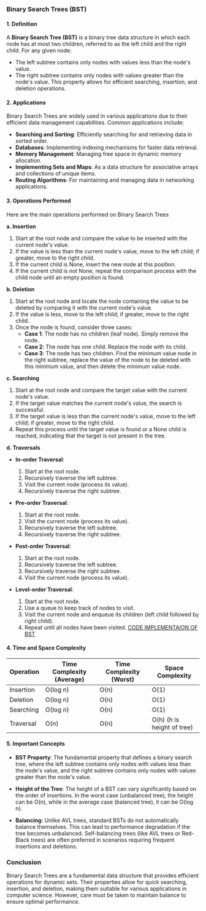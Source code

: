 ### Binary Search Trees (BST)

#### 1. Definition
A **Binary Search Tree (BST)** is a binary tree data structure in which each node has at most two children, referred to as the left child and the right child. For any given node:
- The left subtree contains only nodes with values less than the node's value.
- The right subtree contains only nodes with values greater than the node's value.
This property allows for efficient searching, insertion, and deletion operations.

#### 2. Applications
Binary Search Trees are widely used in various applications due to their efficient data management capabilities. Common applications include:
- **Searching and Sorting**: Efficiently searching for and retrieving data in sorted order.
- **Databases**: Implementing indexing mechanisms for faster data retrieval.
- **Memory Management**: Managing free space in dynamic memory allocation.
- **Implementing Sets and Maps**: As a data structure for associative arrays and collections of unique items.
- **Routing Algorithms**: For maintaining and managing data in networking applications.

#### 3. Operations Performed
Here are the main operations performed on Binary Search Trees

**a. Insertion**
1. Start at the root node and compare the value to be inserted with the current node's value.
2. If the value is less than the current node's value, move to the left child; if greater, move to the right child.
3. If the current child is None, insert the new node at this position.
4. If the current child is not None, repeat the comparison process with the child node until an empty position is found.

**b. Deletion**
1. Start at the root node and locate the node containing the value to be deleted by comparing it with the current node's value.
2. If the value is less, move to the left child; if greater, move to the right child.
3. Once the node is found, consider three cases:
   - **Case 1**: The node has no children (leaf node). Simply remove the node.
   - **Case 2**: The node has one child. Replace the node with its child.
   - **Case 3**: The node has two children. Find the minimum value node in the right subtree, replace the value of the node to be deleted with this minimum value, and then delete the minimum value node.

**c. Searching**
1. Start at the root node and compare the target value with the current node's value.
2. If the target value matches the current node's value, the search is successful.
3. If the target value is less than the current node's value, move to the left child; if greater, move to the right child.
4. Repeat this process until the target value is found or a None child is reached, indicating that the target is not present in the tree.

**d. Traversals**
- **In-order Traversal**: 
  1. Start at the root node.
  2. Recursively traverse the left subtree.
  3. Visit the current node (process its value).
  4. Recursively traverse the right subtree.
  
- **Pre-order Traversal**: 
  1. Start at the root node.
  2. Visit the current node (process its value).
  3. Recursively traverse the left subtree.
  4. Recursively traverse the right subtree.

- **Post-order Traversal**: 
  1. Start at the root node.
  2. Recursively traverse the left subtree.
  3. Recursively traverse the right subtree.
  4. Visit the current node (process its value).

- **Level-order Traversal**: 
  1. Start at the root node.
  2. Use a queue to keep track of nodes to visit.
  3. Visit the current node and enqueue its children (left child followed by right child).
  4. Repeat until all nodes have been visited.
[CODE IMPLEMENTAION OF BST](https://github.com/henok-getahun/DataStructureAndAlgorithm-DSA-/blob/main/BSTree.py)

#### 4. Time and Space Complexity

| Operation      | Time Complexity (Average) | Time Complexity (Worst) | Space Complexity |
|----------------|----------------------------|-------------------------|------------------|
| Insertion      | O(log n)                   | O(n)                    | O(1)             |
| Deletion       | O(log n)                   | O(n)                    | O(1)             |
| Searching      | O(log n)                   | O(n)                    | O(1)             |
| Traversal      | O(n)                       | O(n)                    | O(h) (h is height of tree) |

#### 5. Important Concepts
- **BST Property**: The fundamental property that defines a binary search tree, where the left subtree contains only nodes with values less than the node's value, and the right subtree contains only nodes with values greater than the node's value.

- **Height of the Tree**: The height of a BST can vary significantly based on the order of insertions. In the worst case (unbalanced tree), the height can be O(n), while in the average case (balanced tree), it can be O(log n).

- **Balancing**: Unlike AVL trees, standard BSTs do not automatically balance themselves. This can lead to performance degradation if the tree becomes unbalanced. Self-balancing trees (like AVL trees or Red-Black trees) are often preferred in scenarios requiring frequent insertions and deletions.

### Conclusion
Binary Search Trees are a fundamental data structure that provides efficient operations for dynamic sets. Their properties allow for quick searching, insertion, and deletion, making them suitable for various applications in computer science. However, care must be taken to maintain balance to ensure optimal performance.
